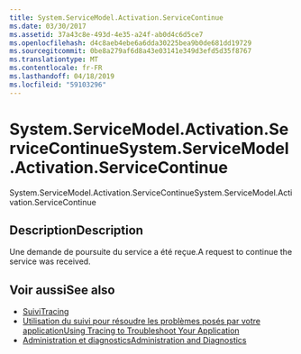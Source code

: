 ```yaml
---
title: System.ServiceModel.Activation.ServiceContinue
ms.date: 03/30/2017
ms.assetid: 37a43c8e-493d-4e35-a24f-ab0d4c6d5ce7
ms.openlocfilehash: d4c8aeb4ebe6a6dda30225bea9b0de681dd19729
ms.sourcegitcommit: 0be8a279af6d8a43e03141e349d3efd5d35f8767
ms.translationtype: MT
ms.contentlocale: fr-FR
ms.lasthandoff: 04/18/2019
ms.locfileid: "59103296"
---
```

# <a name="systemservicemodelactivationservicecontinue"></a><span data-ttu-id="dbaa3-102">System.ServiceModel.Activation.ServiceContinue</span><span class="sxs-lookup"><span data-stu-id="dbaa3-102">System.ServiceModel.Activation.ServiceContinue</span></span>
<span data-ttu-id="dbaa3-103">System.ServiceModel.Activation.ServiceContinue</span><span class="sxs-lookup"><span data-stu-id="dbaa3-103">System.ServiceModel.Activation.ServiceContinue</span></span>  
  
## <a name="description"></a><span data-ttu-id="dbaa3-104">Description</span><span class="sxs-lookup"><span data-stu-id="dbaa3-104">Description</span></span>  
 <span data-ttu-id="dbaa3-105">Une demande de poursuite du service a été reçue.</span><span class="sxs-lookup"><span data-stu-id="dbaa3-105">A request to continue the service was received.</span></span>  
  
## <a name="see-also"></a><span data-ttu-id="dbaa3-106">Voir aussi</span><span class="sxs-lookup"><span data-stu-id="dbaa3-106">See also</span></span>

- [<span data-ttu-id="dbaa3-107">Suivi</span><span class="sxs-lookup"><span data-stu-id="dbaa3-107">Tracing</span></span>](../../../../../docs/framework/wcf/diagnostics/tracing/index.md)
- [<span data-ttu-id="dbaa3-108">Utilisation du suivi pour résoudre les problèmes posés par votre application</span><span class="sxs-lookup"><span data-stu-id="dbaa3-108">Using Tracing to Troubleshoot Your Application</span></span>](../../../../../docs/framework/wcf/diagnostics/tracing/using-tracing-to-troubleshoot-your-application.md)
- [<span data-ttu-id="dbaa3-109">Administration et diagnostics</span><span class="sxs-lookup"><span data-stu-id="dbaa3-109">Administration and Diagnostics</span></span>](../../../../../docs/framework/wcf/diagnostics/index.md)
